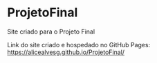 # ProjetoFinal
Site criado para o Projeto Final 

Link do site criado e hospedado no GitHub Pages: https://alicealvesg.github.io/ProjetoFinal/
